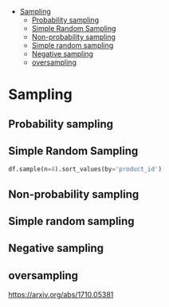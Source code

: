 <!--ts-->
   * [Sampling](#sampling)
      * [Probability sampling](#probability-sampling)
      * [Simple Random Sampling](#simple-random-sampling)
      * [Non-probability sampling](#non-probability-sampling)
      * [Simple random sampling](#simple-random-sampling-1)
      * [Negative sampling](#negative-sampling)
      * [oversampling](#oversampling)

<!-- Added by: gil_diy, at: Sun 20 Feb 2022 15:29:21 IST -->

<!--te-->

# Sampling

## Probability sampling

## Simple Random Sampling

```python
df.sample(n=4).sort_values(by='product_id')
```

## Non-probability sampling

## Simple random sampling

## Negative sampling

## 


## oversampling 
 https://arxiv.org/abs/1710.05381